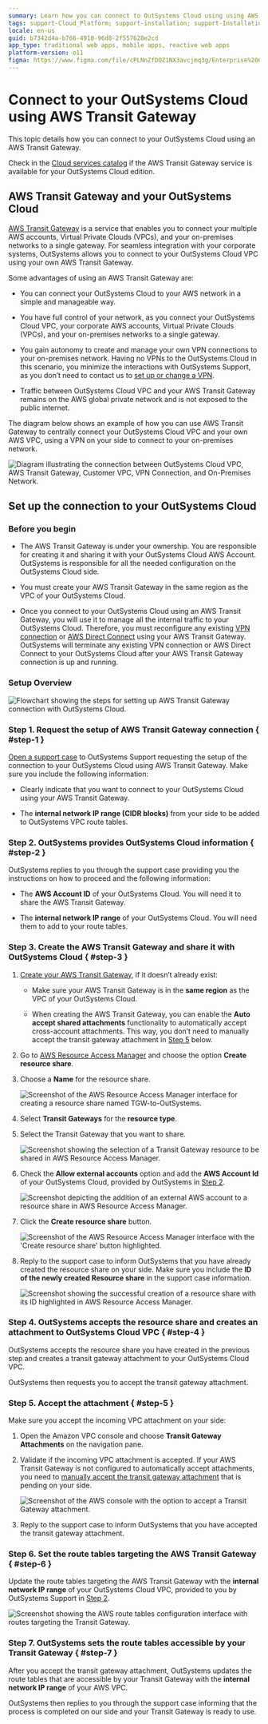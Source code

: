 ```yaml
---
summary: Learn how you can connect to OutSystems Cloud using using AWS Transit Gateway.
tags: support-Cloud_Platform; support-installation; support-Installation_Configuration; support-maintenance; TGW; support-devOps
locale: en-us
guid: b7342d4a-b766-4910-96d8-2f557628e2cd
app_type: traditional web apps, mobile apps, reactive web apps
platform-version: o11
figma: https://www.figma.com/file/cPLNnZfDOZ1NX3avcjmq3g/Enterprise%20Customers?node-id=618:32
---
```


# Connect to your OutSystems Cloud using AWS Transit Gateway

This topic details how you can connect to your OutSystems Cloud using an AWS Transit Gateway.

<div class="info" markdown="1">

Check in the [Cloud services catalog](https://success.outsystems.com/Support/Enterprise_Customers/OutSystems_Support/Cloud_services_catalog) if the AWS Transit Gateway service is available for your OutSystems Cloud edition.

</div>

## AWS Transit Gateway and your OutSystems Cloud

[AWS Transit Gateway](https://aws.amazon.com/transit-gateway/) is a service that enables you to connect your multiple AWS accounts, Virtual Private Clouds (VPCs), and your on-premises networks to a single gateway. For seamless integration with your corporate systems, OutSystems allows you to connect to your OutSystems Cloud VPC using your own AWS Transit Gateway.

Some advantages of using an AWS Transit Gateway are:

* You can connect your OutSystems Cloud to your AWS network in a simple and manageable way.

* You have full control of your network, as you connect your OutSystems Cloud VPC, your corporate AWS accounts, Virtual Private Clouds (VPCs), and your on-premises networks to a single gateway.

* You gain autonomy to create and manage your own VPN connections to your on-premises network. Having no VPNs to the OutSystems Cloud in this scenario, you minimize the interactions with OutSystems Support, as you don’t need to contact us to [set up or change a VPN](vpn/vpn-support.md).

* Traffic between OutSystems Cloud VPC and your AWS Transit Gateway remains on the AWS global private network and is not exposed to the public internet.

The diagram below shows an example of how you can use AWS Transit Gateway to centrally connect your OutSystems Cloud VPC and your own AWS VPC, using a VPN on your side to connect to your on-premises network.

![Diagram illustrating the connection between OutSystems Cloud VPC, AWS Transit Gateway, Customer VPC, VPN Connection, and On-Premises Network.](images/connect-tgw-diag.png "AWS Transit Gateway Connection Diagram")

## Set up the connection to your OutSystems Cloud

### Before you begin

* The AWS Transit Gateway is under your ownership. You are responsible for creating it and sharing it with your OutSystems Cloud AWS Account. OutSystems is responsible for all the needed configuration on the OutSystems Cloud side.

* You must create your AWS Transit Gateway in the same region as the VPC of your OutSystems Cloud.

* Once you connect to your OutSystems Cloud using an AWS Transit Gateway, you will use it to manage all the internal traffic to your OutSystems Cloud. Therefore, you must reconfigure any existing [VPN connection](vpn/vpn-support.md) or [AWS Direct Connect](aws-direct-connect-os-cloud.md) using your AWS Transit Gateway. OutSystems will terminate any existing VPN connection or AWS Direct Connect to your OutSystems Cloud after your AWS Transit Gateway connection is up and running.

### Setup Overview

![Flowchart showing the steps for setting up AWS Transit Gateway connection with OutSystems Cloud.](images/connect-tgw-setup-overview-diag.png "Setup Overview for AWS Transit Gateway Connection")

### Step 1. Request the setup of AWS Transit Gateway connection  { #step-1 }

[Open a support case](https://success.outsystems.com/Support/Enterprise_Customers/OutSystems_Support/02_How_to_Open_a_Support_Case) to OutSystems Support requesting the setup of the connection to your OutSystems Cloud using AWS Transit Gateway. Make sure you include the following information:

* Clearly indicate that you want to connect to your OutSystems Cloud using your AWS Transit Gateway.

* The **internal network IP range (CIDR blocks)** from your side to be added to OutSystems VPC route tables.

### Step 2. OutSystems provides OutSystems Cloud information { #step-2 }

OutSystems replies to you through the support case providing you the instructions on how to proceed and the following information:

* The **AWS Account ID** of your OutSystems Cloud. You will need it to share the AWS Transit Gateway.

* The **internal network IP range** of your OutSystems Cloud. You will need them to add to your route tables.

### Step 3. Create the AWS Transit Gateway and share it with OutSystems Cloud { #step-3 }

1. [Create your AWS Transit Gateway](https://docs.aws.amazon.com/vpc/latest/tgw/tgw-transit-gateways.html#create-tgw), if it doesn’t already exist:

    * Make sure your AWS Transit Gateway is in the **same region** as the VPC of your OutSystems Cloud.

    * When creating the AWS Transit Gateway, you can enable the **Auto accept shared attachments** functionality to automatically accept cross-account attachments. This way, you don’t need to manually accept the transit gateway attachment in [Step 5](#step-5) below.

1. Go to [AWS Resource Access Manager](https://aws.amazon.com/ram/) and choose the option **Create resource share**.

1. Choose a **Name** for the resource share.

    ![Screenshot of the AWS Resource Access Manager interface for creating a resource share named TGW-to-OutSystems.](images/connect-tgw-create-share-name-aws.png "AWS Resource Access Manager Create Resource Share Interface")

1. Select **Transit Gateways** for the **resource type**.

1. Select the Transit Gateway that you want to share.

    ![Screenshot showing the selection of a Transit Gateway resource to be shared in AWS Resource Access Manager.](images/connect-tgw-create-share-select-aws.png "Selecting Transit Gateway in AWS Resource Access Manager")

1. Check the **Allow external accounts** option and add the **AWS Account Id** of your OutSystems Cloud, provided by OutSystems in [Step 2](#step-2).

    ![Screenshot depicting the addition of an external AWS account to a resource share in AWS Resource Access Manager.](images/connect-tgw-create-share-add-account-aws.png "Adding External Account to AWS Resource Share")

1. Click the **Create resource share** button.

    ![Screenshot of the AWS Resource Access Manager interface with the 'Create resource share' button highlighted.](images/connect-tgw-create-share-ok-aws.png "Finalizing Resource Share Creation in AWS")

1. Reply to the support case to inform OutSystems that you have already created the resource share on your side. Make sure you include the **ID of the newly created Resource share** in the support case information.

    ![Screenshot showing the successful creation of a resource share with its ID highlighted in AWS Resource Access Manager.](images/connect-tgw-share-id-aws.png "Resource Share ID in AWS Resource Access Manager")

### Step 4. OutSystems accepts the resource share and creates an attachment to OutSystems Cloud VPC { #step-4 }

OutSystems accepts the resource share you have created in the previous step and creates a transit gateway attachment to your OutSystems Cloud VPC.

OutSystems then requests you to accept the transit gateway attachment.

### Step 5. Accept the attachment { #step-5 }

Make sure you accept the incoming VPC attachment on your side:

1. Open the Amazon VPC console and choose **Transit Gateway Attachments** on the navigation pane.

1. Validate if the incoming VPC attachment is accepted. If your AWS Transit Gateway is not configured to automatically accept attachments, you need to [manually accept the transit gateway attachment](https://docs.aws.amazon.com/vpc/latest/tgw/tgw-transit-gateways.html#tgw-accept-shared-attachment) that is pending on your side.

    ![Screenshot of the AWS console with the option to accept a Transit Gateway attachment.](images/connect-tgw-accept-attach-aws.png "Accepting Transit Gateway Attachment in AWS")

1. Reply to the support case to inform OutSystems that you have accepted the transit gateway attachment.

### Step 6. Set the route tables targeting the AWS Transit Gateway { #step-6 }

Update the route tables targeting the AWS Transit Gateway with the **internal network IP range** of your OutSystems Cloud VPC, provided to you by OutSystems Support in [Step 2](#step-2).

  ![Screenshot showing the AWS route tables configuration interface with routes targeting the Transit Gateway.](images/connect-tgw-route-tables-aws.png "AWS Route Tables Configuration for Transit Gateway")

### Step 7. OutSystems sets the route tables accessible by your Transit Gateway { #step-7 }

After you accept the transit gateway attachment, OutSystems updates the route tables that are accessible by your Transit Gateway with the **internal network IP range** of your AWS VPC.

OutSystems then replies to you through the support case informing that the process is completed on our side and your Transit Gateway is ready to use.
